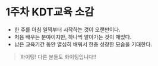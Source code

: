 # 1주차 KDT교육 소감

- 한 주를 아침 일찍부터 시작하는 것이 오랜만이다.
- 처음 배우는 분야이지만, 하나씩 알아가는 것이 재밌다.
- 남은 교육기간 동안 열심히 배워서 한층 성장한 모습을 기대한다.
> 화이팅! 다른 분들도 화이팅입니다!!